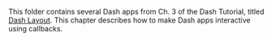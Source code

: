 This folder contains several Dash apps from Ch. 3 of the Dash Tutorial, titled [Dash Layout](https://dash.plot.ly/getting-started-part-2). This chapter describes how to make Dash apps interactive using callbacks.